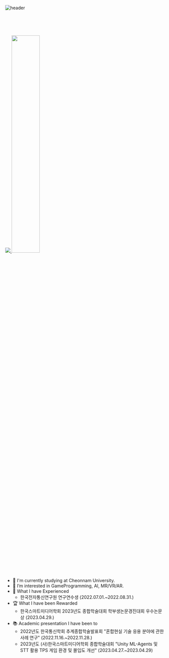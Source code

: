 
<!--
**yujin17/yujin17** is a ✨ _special_ ✨ repository because its `README.md` (this file) appears on your GitHub profile.

Here are some ideas to get you started:

- 🔭 I’m currently working on ...
- 🌱 I’m currently learning ...
- 👯 I’m looking to collaborate on ...
- 🤔 I’m looking for help with ...
- 💬 Ask me about ...
- 📫 How to reach me: ...
- 😄 Pronouns: ...
- ⚡ Fun fact: ...
-->


![header](https://capsule-render.vercel.app/api?type=rounded&color=auto&section=header&height=200&text=Yujin%20Park%20🐈&fontSize=90&animation=twinkling&stroke=eeeeee&customColorList=0,1,3,4,6,8,9,10,11,12,13,14,15,16,17,18,19,21,24,27,28)

<br><br><br>

<a href="s">
  <img src="https://github-readme-stats.vercel.app/api/top-langs/?username=yujin17&exclude_repo=yujin17.github.io&layout=compact&theme=dracula" />
</a>
<a href="s">
  <img src="https://github-readme-stats.vercel.app/api?username=yujin17&theme=dracula&show_icons=true" width="42%" />
</a>

<br><br><br>

- 🔭 I'm currently studying at Cheonnam University.
- 🌱 I’m interested in GameProgramming, AI, MR/VR/AR.
- 🧸 What I have Experienced
  - 한국전자통신연구원 연구연수생 (2022.07.01.~2022.08.31.)
- 🏆 What I have been Rewarded
  - 한국스마트미디어학회 2023년도 종합학술대회 학부생논문경진대회 우수논문상 (2023.04.29.)
- 📚 Academic presentation I have been to
  - 2022년도 한국통신학회 추계종합학술발표회 "혼합현실 기술 응용 분야에 관한 사례 연구" (2022.11.16.~2022.11.28.)
  - 2023년도 (사)한국스마트미디어학회 종합학술대회 "Unity ML-Agents 및 STT 활용 TPS 게임 환경 및 몰입도 개선" (2023.04.27.~2023.04.29)
